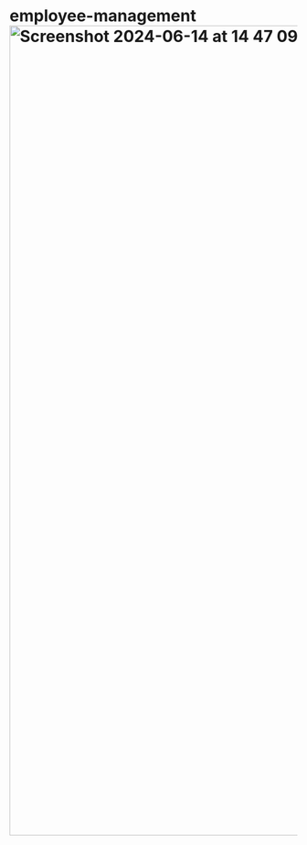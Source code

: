 # employee-management<img width="1417" alt="Screenshot 2024-06-14 at 14 47 09" src="https://drive.google.com/file/d/1VmIahOMV4oyTESDc9QZaAeh7b243nSuW/view?usp=sharing">
